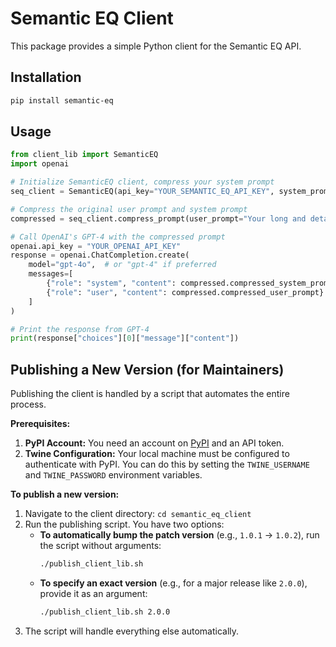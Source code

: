 # Semantic EQ Client

This package provides a simple Python client for the Semantic EQ API.

## Installation
```bash
pip install semantic-eq
```

## Usage

```python
from client_lib import SemanticEQ
import openai

# Initialize SemanticEQ client, compress your system prompt
seq_client = SemanticEQ(api_key="YOUR_SEMANTIC_EQ_API_KEY", system_prompt="<your-input-system-prompt>")

# Compress the original user prompt and system prompt
compressed = seq_client.compress_prompt(user_prompt="Your long and detailed prompt...")

# Call OpenAI's GPT-4 with the compressed prompt
openai.api_key = "YOUR_OPENAI_API_KEY"
response = openai.ChatCompletion.create(
    model="gpt-4o",  # or "gpt-4" if preferred
    messages=[
        {"role": "system", "content": compressed.compressed_system_prompt},
        {"role": "user", "content": compressed.compressed_user_prompt}
    ]
)

# Print the response from GPT-4
print(response["choices"][0]["message"]["content"])

```

## Publishing a New Version (for Maintainers)

Publishing the client is handled by a script that automates the entire process.

**Prerequisites:**
1.  **PyPI Account:** You need an account on [PyPI](https://pypi.org) and an API token.
2.  **Twine Configuration:** Your local machine must be configured to authenticate with PyPI. You can do this by setting the `TWINE_USERNAME` and `TWINE_PASSWORD` environment variables.

**To publish a new version:**
1.  Navigate to the client directory: `cd semantic_eq_client`
2.  Run the publishing script. You have two options:
    *   **To automatically bump the patch version** (e.g., `1.0.1` -> `1.0.2`), run the script without arguments:
        ```bash
        ./publish_client_lib.sh
        ```
    *   **To specify an exact version** (e.g., for a major release like `2.0.0`), provide it as an argument:
        ```bash
        ./publish_client_lib.sh 2.0.0
        ```
3.  The script will handle everything else automatically.